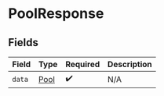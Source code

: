 # PoolResponse


## Fields

| Field                               | Type                                | Required                            | Description                         |
| ----------------------------------- | ----------------------------------- | ----------------------------------- | ----------------------------------- |
| `data`                              | [Pool](../../models/shared/pool.md) | :heavy_check_mark:                  | N/A                                 |